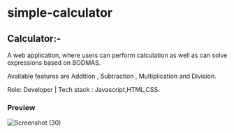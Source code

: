 # simple-calculator
## Calculator:-


A web application, where users can perform calculation as well as can solve expressions based on BODMAS.

Available features are Addition , Subtraction , Multiplication and Division.

Role: Developer | Tech stack : Javascript,HTML,CSS.

### Preview

![Screenshot (30)](https://user-images.githubusercontent.com/56648155/172683966-1531360c-3951-4448-9d5b-dc6f664b8ad8.png)
